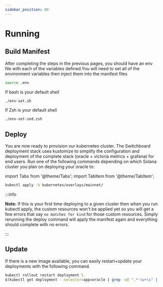 ```yaml
---
sidebar_position: 80
---
```


# Running

## Build Manifest

After completing the steps in the previous pages, you should have an env file with each of the variables defined.You will need to set all of the environment variables then inject them into the manifest files

```bash
source .env
```

If bash is your default shell

```bash
./env-set.sh
```

If Zsh is your default shell

```bash
./env-set-sed.zsh
```

## Deploy

You are now ready to provision our kubernetes cluster. The Switchboard deployment stack uses kustomize to simplify the configuration and deployment of the complete stack (oracle + victoria metrics + grafana) for end users. Run one of the following commands depending on which Solana cluster you plan on deploying your oracle to:

import Tabs from '@theme/Tabs';
import TabItem from '@theme/TabItem';

<Tabs>
<TabItem value="mainnet" label="Main-net" default>

```bash
kubectl apply -k kubernetes/overlays/mainnet/
```

</TabItem>
</Tabs>

:::info

**Note:** If this is your first time deploying to a given cluster then when you run kubectl apply, the custom resources won't be applied yet so you will get a few errors that say `no matches for kind` for those custom resources. Simply rerunning the deploy command will apply the manifest again and everything should complete with no errors.

:::

## Update

If there is a new image available, you can easily restart+update your deployments with the following command.

```bash
kubectl rollout restart deployment \
$(kubectl get deployment --selector=app=oracle | grep -oE ".*-\w+\s" | tail +2)
```
